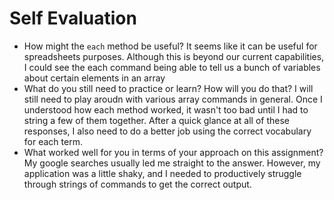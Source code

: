 # Self Evaluation

- How might the `each` method be useful? It seems like it can be useful for spreadsheets purposes.  Although this is beyond our current capabilities, I could see the each command being able to tell us a bunch of variables about certain elements in an array
- What do you still need to practice or learn? How will you do that? I will still need to play aroudn with various array commands in general.  Once I understood how each method worked, it wasn't too bad until I had to string a few of them together.  After a quick glance at all of these responses, I also need to do a better job using the correct vocabulary for each term.
- What worked well for you in terms of your approach on this
assignment? My google searches usually led me straight to the answer.  However, my application was a little shaky, and I needed to productively struggle through strings of commands to get the correct output.
